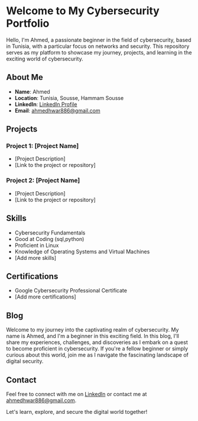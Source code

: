 # Welcome to My Cybersecurity Portfolio


Hello, I'm Ahmed, a passionate beginner in the field of cybersecurity, based in Tunisia, with a particular focus on networks and security. This repository serves as my platform to showcase my journey, projects, and learning in the exciting world of cybersecurity.

## About Me

- **Name**: Ahmed
- **Location**: Tunisia, Sousse, Hammam Sousse
- **LinkedIn**: [LinkedIn Profile](https://www.linkedin.com/in/ahmed-lahouar-092973295/)
- **Email**: ahmedhwar886@gmail.com

## Projects

### Project 1: [Project Name]

- [Project Description]
- [Link to the project or repository]

### Project 2: [Project Name]

- [Project Description]
- [Link to the project or repository]

## Skills

- Cybersecurity Fundamentals
- Good at Coding (sql,python)
- Proficient in Linux
- Knowledge of Operating Systems and Virtual Machines
- [Add more skills]

## Certifications

- Google Cybersecurity Professional Certificate
- [Add more certifications]

## Blog

Welcome to my journey into the captivating realm of cybersecurity. My name is Ahmed, and I'm a beginner in this exciting field. In this blog, I'll share my experiences, challenges, and discoveries as I embark on a quest to become proficient in cybersecurity. If you're a fellow beginner or simply curious about this world, join me as I navigate the fascinating landscape of digital security.

## Contact

Feel free to connect with me on [LinkedIn](https://www.linkedin.com/in/ahmed-lahouar-092973295/) or contact me at ahmedhwar886@gmail.com.

Let's learn, explore, and secure the digital world together!

